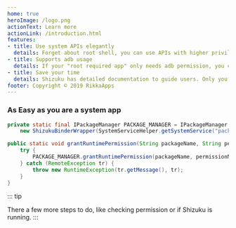 ```yaml
---
home: true
heroImage: /logo.png
actionText: Learn more
actionLink: /introduction.html
features:
- title: Use system APIs elegantly
  details: Forget about root shell, you can use APIs with higher privileges "directly". Also, Shizuku is significantly faster than shell.
- title: Supports adb usage
  details: If your "root required app" only needs adb permission, you can easily expand the audience by using Shizuku.
- title: Save your time
  details: Shizuku has detailed documentation to guide users. Only you need to do is to let the users install Shizuku.
footer: Copyright © 2019 RikkaApps
---
```


### As Easy as you are a system app

```java
private static final IPackageManager PACKAGE_MANAGER = IPackageManager.Stub.asInterface(
    new ShizukuBinderWrapper(SystemServiceHelper.getSystemService("package")));

public static void grantRuntimePermission(String packageName, String permissionName, int userId) {
    try {
        PACKAGE_MANAGER.grantRuntimePermission(packageName, permissionName, userId);
    } catch (RemoteException tr) {
        throw new RuntimeException(tr.getMessage(), tr);
    }
}
```

::: tip

There a few more steps to do, like checking permission or if Shizuku is running.
:::
